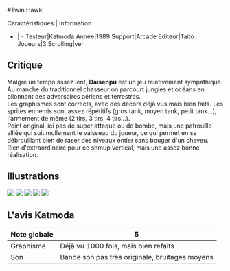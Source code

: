#Twin Hawk

Caractéristiques | Information
- | -
Testeur|Katmoda
Année|1989
Support|Arcade
Editeur|Taito
Joueurs|3
Scrolling|ver

## Critique
Malgré un tempo assez lent, <b>Daisenpu</b> est un jeu relativement sympathique.<br/>Au manche du traditionnel chasseur on parcourt jungles et océans en pilonnant des adversaires aériens et terrestres.<br/>Les graphismes sont corrects, avec des décors déjà vus mais bien faits. Les sprites ennemis sont assez répétitifs (gros tank, moyen tank, petit tank...), l'armement de même (2 tirs, 3 tirs, 4 tirs...).<br/>Point original, ici pas de super attaque ou de bombe, mais une patrouille alliée qui suit mollement le vaisseau du joueur, ce qui permet en se débrouillant bien de raser des niveaux entier sans bouger d'un cheveu.<br/>Rien d'extraordinaire pour ce shmup vertical, mais une assez bonne réalisation.

## Illustrations
![](http://www.shmup.com/images/thumbs/daisenpu.jpg)
![](http://www.shmup.com/images/thumbs/)
![](http://www.shmup.com/images/thumbs/)
![](http://www.shmup.com/images/thumbs/)
![](http://www.shmup.com/images/thumbs/)

## L'avis Katmoda
Note globale|5
-|-
Graphisme|Déjà vu 1000 fois, mais bien refaits
Son|Bande son pas très originale, bruitages moyens
